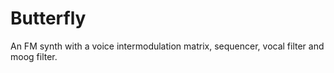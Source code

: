 # Butterfly
 An FM synth with a voice intermodulation matrix, sequencer, vocal filter and moog filter.
